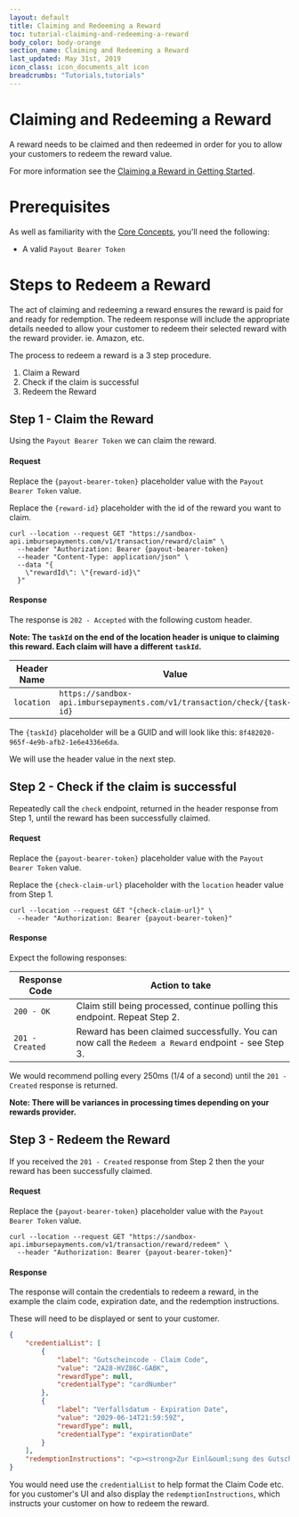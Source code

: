 ```yaml
---
layout: default
title: Claiming and Redeeming a Reward
toc: tutorial-claiming-and-redeeming-a-reward
body_color: body-orange
section_name: Claiming and Redeeming a Reward
last_updated: May 31st, 2019
icon_class: icon_documents_alt icon
breadcrumbs: "Tutorials,tutorials"
---
```

# Claiming and Redeeming a Reward
A reward needs to be claimed and then redeemed in order for you to allow your customers to redeem the reward value.

For more information see the [Claiming a Reward in Getting Started](/pages/getting-started/claiming-and-redeeming-a-reward).

# Prerequisites
As well as familiarity with the [Core Concepts](/pages/guides/core-concepts), you'll need the following:

- A valid `Payout Bearer Token`


# Steps to Redeem a Reward
The act of claiming and redeeming a reward ensures the reward is paid for and ready for redemption. The redeem response will include the appropriate details needed to allow your customer to redeem their selected reward with the reward provider. ie. Amazon, etc.

The process to redeem a reward is a 3 step procedure.

1. Claim a Reward
2. Check if the claim is successful
3. Redeem the Reward

## Step 1 - Claim the Reward
Using the `Payout Bearer Token` we can claim the reward.

#### Request
Replace the `{payout-bearer-token}` placeholder value with the `Payout Bearer Token` value.

Replace the `{reward-id}` placeholder with the id of the reward you want to claim.

```curl
curl --location --request GET "https://sandbox-api.imbursepayments.com/v1/transaction/reward/claim" \
  --header "Authorization: Bearer {payout-bearer-token}
  --header "Content-Type: application/json" \
  --data "{
    \"rewardId\": \"{reward-id}\"
  }"
```

#### Response
The response is `202 - Accepted` with the following custom header.

**Note: The `taskId` on the end of the location header is unique to claiming this reward. Each claim will have a different `taskId`.**

Header Name | Value
-|-
`location` | `https://sandbox-api.imbursepayments.com/v1/transaction/check/{task-id}`

The `{taskId}` placeholder will be a GUID and will look like this: `8f482020-965f-4e9b-afb2-1e6e4336e6da`.

We will use the header value in the next step.

## Step 2 - Check if the claim is successful
Repeatedly call the `check` endpoint, returned in the header response from Step 1, until the reward has been successfully claimed.

#### Request
Replace the `{payout-bearer-token}` placeholder value with the `Payout Bearer Token` value.

Replace the `{check-claim-url}` placeholder with the `location` header value from Step 1.

```curl
curl --location --request GET "{check-claim-url}" \
  --header "Authorization: Bearer {payout-bearer-token}"
```

#### Response
Expect the following responses:

Response Code | Action to take
-|-
`200 - OK` | Claim still being processed, continue polling this endpoint. Repeat Step 2.
`201 - Created` | Reward has been claimed successfully. You can now call the `Redeem a Reward` endpoint - see Step 3.

We would recommend polling every 250ms (1/4 of a second) until the `201 - Created` response is returned.

**Note: There will be variances in processing times depending on your rewards provider.**

## Step 3 - Redeem the Reward
If you received the `201 - Created` response from Step 2 then the your reward has been successfully claimed.

#### Request
Replace the `{payout-bearer-token}` placeholder value with the `Payout Bearer Token` value.

```curl
curl --location --request GET "https://sandbox-api.imbursepayments.com/v1/transaction/reward/redeem" \
  --header "Authorization: Bearer {payout-bearer-token}"
```

#### Response
The response will contain the credentials to redeem a reward, in the example the claim code, expiration date, and the redemption instructions.

These will need to be displayed or sent to your customer.

```json
{
    "credentialList": [
        {
            "label": "Gutscheincode - Claim Code",
            "value": "2A28-HVZ86C-GABK",
            "rewardType": null,
            "credentialType": "cardNumber"
        },
        {
            "label": "Verfallsdatum - Expiration Date",
            "value": "2029-06-14T21:59:59Z",
            "rewardType": null,
            "credentialType": "expirationDate"
        }
    ],
    "redemptionInstructions": "<p><strong>Zur Einl&ouml;sung des Gutscheins gehen Sie bitte wie folgt vor:</strong></p><ol><li>Gehen Sie auf&nbsp;<a href=\\\"http://www.amazon.de/Geschenkgutscheine/b?ie=UTF8&amp;node=1571256031\\\">www.amazon.de/gp/gc</a>. Klicken Sie auf &bdquo;Gutschein einl&ouml;sen&ldquo; und geben Sie den Gutscheincode ein, wenn Sie dazu aufgefordert werden.</li><li>Gutscheinbetr&auml;ge werden w&auml;hrend des Abmeldevorgangs automatisch auf zur Teilnahme berechtigte Bestellungen angerechnet.</li><li>Verbleibende Differenzbetr&auml;ge Ihrer Bestellung sind mittels einer anderen Zahlungsmethode zu begleichen.</li></ol><p>Sie k&ouml;nnen die Gutscheincode auch eingeben, wenn Sie w&auml;hrend des Abmeldevorgangs dazu aufgefordert werden. Die Einl&ouml;sung Ihres Gutscheins ist bei der Nutzung des&nbsp;<a href=\\\"http://amazon.de/\\\">Amazon.de</a>&nbsp;1-Click&reg; Services jedoch nicht m&ouml;glich, es sei denn, Sie l&ouml;sen den Gutschein zun&auml;chst &uuml;ber Ihr Konto ein.</p><p><strong>To redeem the code, please proceed as follows:</strong></p><ol><li>Go to&nbsp;<a href=\\\"https://translate.google.com/translate?hl=en&amp;prev=_t&amp;sl=auto&amp;tl=en&amp;u=http://www.amazon.de/Geschenkgutscheine/b%3Fie%3DUTF8%26node%3D1571256031\\\">www.amazon.de/gp/gc</a>.&nbsp;Click &quot;Redeem Gift Card&quot; and enter the&nbsp;Claim Code when prompted.</li><li>Gift Card amounts will be applied automatically to eligible orders during the checkout process.</li><li>You must pay for any remaining balance on your order with another payment method.</li></ol><p>Your gift card claim code may also be entered when prompted during the checkout process but you will not be able to redeem your gift card using the&nbsp;<a href=\\\"http://amazon.de/\\\">Amazon.de</a>&nbsp;1-Click&reg; service or downloadable e-books unless you first redeem the gift card through Your Account.</p>"
}
```

You would need use the `credentialList` to help format the Claim Code etc. for you customer's UI and also display the `redemptionInstructions`, which instructs your customer on how to redeem the reward.